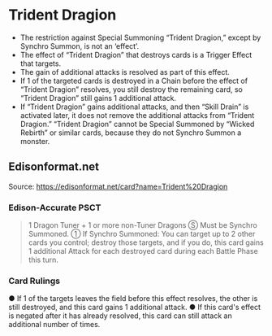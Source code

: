 # Trident Dragion

*   The restriction against Special Summoning “Trident Dragion,” except by Synchro Summon, is not an ‘effect’.
*   The effect of “Trident Dragion” that destroys cards is a Trigger Effect that targets.
*   The gain of additional attacks is resolved as part of this effect.
*   If 1 of the targeted cards is destroyed in a Chain before the effect of “Trident Dragion” resolves, you still destroy the remaining card, so “Trident Dragion” still gains 1 additional attack.
*   If “Trident Dragion” gains additional attacks, and then “Skill Drain” is activated later, it does not remove the additional attacks from “Trident Dragion.” “Trident Dragion” cannot be Special Summoned by “Wicked Rebirth” or similar cards, because they do not Synchro Summon a monster.

## Edisonformat.net

Source: https://edisonformat.net/card?name=Trident%20Dragion

### Edison-Accurate PSCT

> 1 Dragon Tuner + 1 or more non-Tuner Dragons
> Ⓢ Must be Synchro Summoned.
> ① If Synchro Summoned: You can target up to 2 other cards you control; destroy those targets, and if you do, this card gains 1 additional Attack for each destroyed card during each Battle Phase this turn.

### Card Rulings

● If 1 of the targets leaves the field before this effect resolves, the other is still destroyed, and this card gains 1 additional attack.
● If this card's effect is negated after it has already resolved, this card can still attack an additional number of times.
            